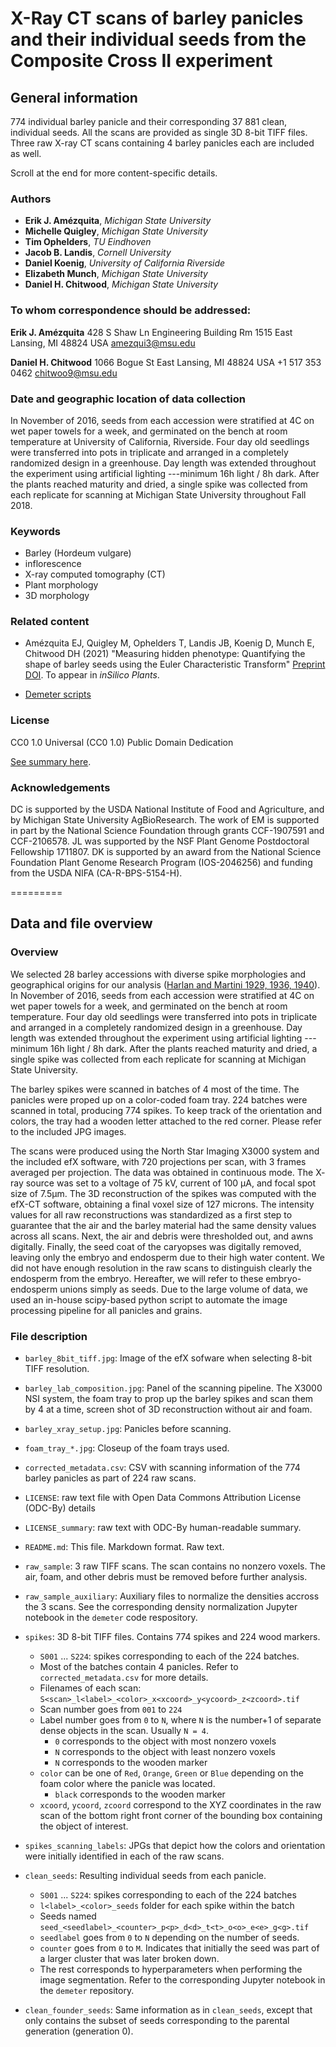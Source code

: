 # X-Ray CT scans of barley panicles and their individual seeds from the Composite Cross II experiment

## General information

774 individual barley panicle and their corresponding 37 881 clean, individual seeds. All the scans are provided as single 3D 8-bit TIFF files. Three raw X-ray CT scans containing 4 barley panicles each are included as well. 

Scroll at the end for more content-specific details.

### Authors

- **Erik J. Amézquita**, _Michigan State University_
- **Michelle Quigley**, _Michigan State University_
- **Tim Ophelders**, _TU Eindhoven_
- **Jacob B. Landis**, _Cornell University_
- **Daniel Koenig**, _University of California Riverside_
- **Elizabeth Munch**, _Michigan State University_
- **Daniel H. Chitwood**, _Michigan State University_

### To whom correspondence should be addressed:

**Erik J. Amézquita**
428 S Shaw Ln
Engineering Building Rm 1515
East Lansing, MI 48824
USA
amezqui3@msu.edu

**Daniel H. Chitwood**
1066 Bogue St
East Lansing, MI 48824
USA
+1 517 353 0462
chitwoo9@msu.edu

### Date and geographic location of data collection

In November of 2016, seeds from each accession were stratified at 4C on wet paper towels for a week, and germinated on the bench at room temperature at University of California, Riverside. Four day old seedlings were transferred into pots in triplicate and arranged in a completely randomized design in a greenhouse. Day length was extended throughout the experiment using artificial lighting ---minimum 16h light / 8h dark. After the plants reached maturity and dried, a single spike was collected from each replicate for scanning at Michigan State University throughout Fall 2018.

### Keywords

- Barley (Hordeum vulgare)
- inflorescence
- X-ray computed tomography (CT)
- Plant morphology
- 3D morphology

### Related content

- Amézquita EJ, Quigley M, Ophelders T, Landis JB, Koenig D, Munch E, Chitwood DH (2021) "Measuring hidden phenotype: Quantifying the shape of barley seeds using the Euler Characteristic Transform" [Preprint DOI](https://doi.org/10.1101/2021.03.27.437348). To appear in _inSilico Plants_.

- [Demeter scripts](https://github.com/amezqui3/demeter)

### License

CC0 1.0 Universal (CC0 1.0)
Public Domain Dedication 

[See summary here](https://creativecommons.org/publicdomain/zero/1.0/).

### Acknowledgements

DC is supported by the USDA National Institute of Food and Agriculture, and by Michigan State University AgBioResearch. The work of EM is supported in part by the National Science Foundation through grants CCF-1907591 and CCF-2106578. JL was supported by the NSF Plant Genome Postdoctoral Fellowship 1711807. DK is supported by an award from the National Science Foundation Plant Genome Research Program (IOS-2046256) and funding from the USDA NIFA (CA-R-BPS-5154-H).

=========

## Data and file overview

### Overview

We selected 28 barley accessions with diverse spike morphologies and geographical origins for our analysis ([Harlan and Martini 1929, 1936, 1940](https://doi.org/10.2134/agronj1929.00021962002100040014x)). In November of 2016, seeds from each accession were stratified at 4C on wet paper towels for a week, and germinated on the bench at room temperature. Four day old seedlings were transferred into pots in triplicate and arranged in a completely randomized design in a greenhouse. Day length was extended throughout the experiment using artificial lighting ---minimum 16h light / 8h dark. After the plants reached maturity and dried, a single spike was collected from each replicate for scanning at Michigan State University.

The barley spikes were scanned in batches of 4 most of the time. The panicles were proped up on a color-coded foam tray. 224 batches were scanned in total, producing 774 spikes. To keep track of the orientation and colors, the tray had a wooden letter attached to the red corner. Please refer to the included JPG images.

The scans were produced using the North Star Imaging X3000 system and the included efX software, with 720 projections per scan, with 3 frames averaged per projection. The data was obtained in continuous mode. The X‐ray source was set to a voltage of 75 kV, current of 100 &mu;A, and focal spot size of 7.5&mu;m. The 3D reconstruction of the spikes was computed with the efX-CT software, obtaining a final voxel size of 127 microns. The intensity values for all raw reconstructions was standardized as a first step to guarantee that the air and the barley material had the same density values across all scans. Next, the air and debris were thresholded out, and awns digitally.
Finally, the seed coat of the caryopses was digitally removed, leaving only the embryo and endosperm due to their high water content. We did not have enough resolution in the raw scans to distinguish clearly the endosperm from the embryo. Hereafter, we will refer to these embryo-endosperm unions simply as seeds. Due to the large volume of data, we used an in-house scipy-based python script to automate the image processing pipeline for all panicles and grains.

### File description

- `barley_8bit_tiff.jpg`: Image of the efX sofware when selecting 8-bit TIFF resolution.
- `barley_lab_composition.jpg`: Panel of the scanning pipeline. The X3000 NSI system, the foam tray to prop up the barley spikes and scan them by 4 at a time, screen shot of 3D reconstruction without air and foam.
- `barley_xray_setup.jpg`: Panicles before scanning.
- `foam_tray_*.jpg`: Closeup of the foam trays used.

- `corrected_metadata.csv`: CSV with scanning information of the 774 barley panicles as part of 224 raw scans.

- `LICENSE`: raw text file with Open Data Commons Attribution License (ODC-By) details
- `LICENSE_summary`: raw text with ODC-By human-readable summary.
- `README.md`: This file. Markdown format. Raw text.

- `raw_sample`: 3 raw TIFF scans. The scan contains no nonzero voxels. The air, foam, and other debris must be removed before further analysis.

- `raw_sample_auxiliary`: Auxiliary files to normalize the densities accross the 3 scans. See the corresponding density normalization Jupyter notebook in the `demeter` code respository.

- `spikes`: 3D 8-bit TIFF files. Contains 774 spikes and 224 wood markers. 
    - `S001` ... `S224`: spikes corresponding to each of the 224 batches.
    - Most of the batches contain 4 panicles. Refer to `corrected_metadata.csv` for more details.
    - Filenames of each scan: `S<scan>_l<label>_<color>_x<xcoord>_y<ycoord>_z<zcoord>.tif`
    - Scan number goes from `001` to `224`
    - Label number goes from `0` to `N`, where `N` is the number+1 of separate dense objects in the scan. Usually `N = 4`. 
        - `0` corresponds to the object with most nonzero voxels
        - `N` corresponds to the object with least nonzero voxels
        - `N` corresponds to the wooden marker
    - `color` can be one of `Red`, `Orange`, `Green` or `Blue` depending on the foam color where the panicle was located.
        - `black` corresponds to the wooden marker
    - `xcoord`, `ycoord`, `zcoord` correspond to the XYZ coordinates in the raw scan of the bottom right front corner of the bounding box containing the object of interest.

- `spikes_scanning_labels`: JPGs that depict how the colors and orientation were initially identified in each of the raw scans.

- `clean_seeds`: Resulting individual seeds from each panicle. 
    - `S001` ... `S224`: spikes corresponding to each of the 224 batches
    - `l<label>_<color>_seeds` folder for each spike within the batch
    - Seeds named `seed_<seedlabel>_<counter>_p<p>_d<d>_t<t>_o<o>_e<e>_g<g>.tif`
    - `seedlabel` goes from `0` to `N` depending on the number of seeds.
    - `counter` goes from `0` to `M`. Indicates that initially the seed was part of a larger cluster that was later broken down.
    - The rest corresponds to hyperparameters when performing the image segmentation. Refer to the corresponding Jupyter notebook in the `demeter` repository.
    
- `clean_founder_seeds`: Same information as in `clean_seeds`, except that only contains the subset of seeds corresponding to the parental generation (generation 0).
